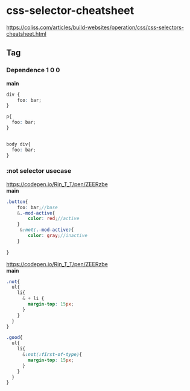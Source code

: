 # css-selector-cheatsheet


https://coliss.com/articles/build-websites/operation/css/css-selectors-cheatsheet.html

## Tag

### Dependence 1 0 0
**main**

``` SCSS
div {
    foo: bar;
}

p{
  foo: bar;
}


body div{
  foo: bar;
}

```

### :not selector usecase
https://codepen.io/Rin_T_T/pen/ZEERzbe  
**main**

``` SCSS
.button{
    foo: bar;//base
    &.-mod-active{
        color: red;//active
    }
     &:not(.-mod-active){
        color: gray;//inactive
    }
    
}

```

https://codepen.io/Rin_T_T/pen/ZEERzbe  
**main**

``` SCSS
.not{
  ul{
    li{
      & + li {
        margin-top: 15px;
      } 
    }
  }
}

.good{
  ul{
    li{
      &:not(:first-of-type){
        margin-top: 15px;
      } 
    }
  }
}

```

